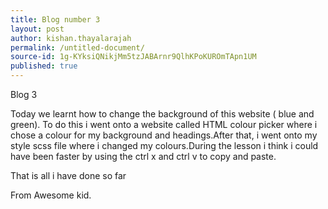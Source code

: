 ```yaml
---
title: Blog number 3
layout: post
author: kishan.thayalarajah
permalink: /untitled-document/
source-id: 1g-KYksiQNikjMm5tzJABArnr9QlhKPoKUROmTApn1UM
published: true
---
```

Blog 3

Today we learnt how to change the   background of this website ( blue and green). To do this i went onto a website called HTML colour picker where i chose a colour for my background and headings.After that, i went onto my style scss file where i changed my colours.During the lesson i think i could have been faster by using the ctrl x and ctrl v to copy and paste.

That is all i have done so far 

From Awesome kid.


